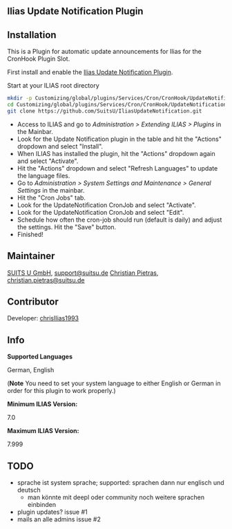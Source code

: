 Ilias Update Notification Plugin
-------------------
## Installation
This is a Plugin for automatic update announcements for Ilias for the CronHook Plugin Slot.

First install and enable the [Ilias Update Notification Plugin](https://github.com/SuitsU/IliasUpdateNotification).

Start at your ILIAS root directory
```bash
mkdir -p Customizing/global/plugins/Services/Cron/CronHook/UpdateNotification
cd Customizing/global/plugins/Services/Cron/CronHook/UpdateNotification
git clone https://github.com/SuitsU/IliasUpdateNotification.git
```
- Access to ILIAS and go to *Administration > Extending ILIAS > Plugins* in the Mainbar.
- Look for the Update Notification plugin in the table and hit the "Actions" dropdown and select "Install".
- When ILIAS has installed the plugin, hit the "Actions" dropdown again and select "Activate".
- Hit the "Actions" dropdown and select "Refresh Languages" to update the language files.
- Go to *Administration > System Settings and Maintenance > General Settings* in the mainbar.
- Hit the "Cron Jobs" tab.
- Look for the UpdateNotification CronJob and select "Activate".
- Look for the UpdateNotification CronJob and select "Edit".
- Schedule how often the cron-job should run (default is daily) and adjust the settings. Hit the "Save" button.
- Finished!

## Maintainer
[SUITS U GmbH](https://github.com/SuitsU), [support@suitsu.de](mailto:support@suitsu.de)
[Christian Pietras](https://github.com/chrisIlias1993), [christian.pietras@suitsu.de](mailto:christian.pietras@suitsu.de)

## Contributor
Developer: [chrisIlias1993](https://github.com/chrisIlias1993)

## Info
**Supported Languages** 

German, English 

(**Note** You need to set your system language to either English or German in order for this plugin to work properly.)

**Minimum ILIAS Version:** 

7.0 

**Maximum ILIAS Version:** 

7.999 

## TODO
- sprache ist system sprache; supported: sprachen dann nur englisch und deutsch
  - man könnte mit deepl oder community noch weitere sprachen einbinden
- plugin updates? issue #1
- mails an alle admins issue #2
